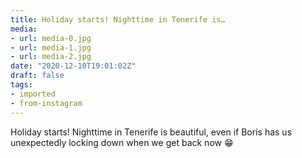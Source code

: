 ```yaml
---
title: Holiday starts! Nighttime in Tenerife is…
media:
- url: media-0.jpg
- url: media-1.jpg
- url: media-2.jpg
date: "2020-12-10T19:01:02Z"
draft: false
tags:
- imported
- from-instagram
---
```

Holiday starts! Nighttime in Tenerife is beautiful, even if Boris has us unexpectedly locking down when we get back now 😁
